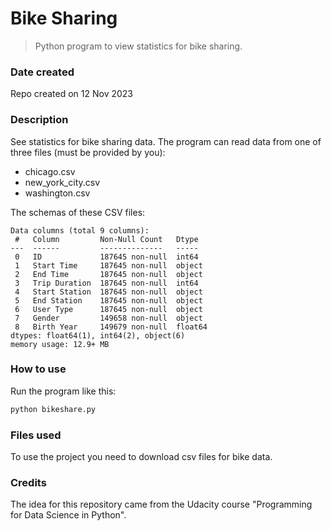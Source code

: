 # Bike Sharing

> Python program to view statistics for bike sharing.

### Date created

Repo created on 12 Nov 2023

### Description

See statistics for bike sharing data. The program can read data from one of three files (must be provided by you):

- chicago.csv
- new_york_city.csv
- washington.csv

The schemas of these CSV files:

```
Data columns (total 9 columns):
 #   Column         Non-Null Count   Dtype  
---  ------         --------------   -----  
 0   ID             187645 non-null  int64  
 1   Start Time     187645 non-null  object 
 2   End Time       187645 non-null  object 
 3   Trip Duration  187645 non-null  int64  
 4   Start Station  187645 non-null  object 
 5   End Station    187645 non-null  object 
 6   User Type      187645 non-null  object 
 7   Gender         149658 non-null  object 
 8   Birth Year     149679 non-null  float64
dtypes: float64(1), int64(2), object(6)
memory usage: 12.9+ MB
```

### How to use

Run the program like this:

```bash
python bikeshare.py
```

### Files used

To use the project you need to download csv files for bike data.

### Credits

The idea for this repository came from the Udacity course "Programming for Data Science in Python".

